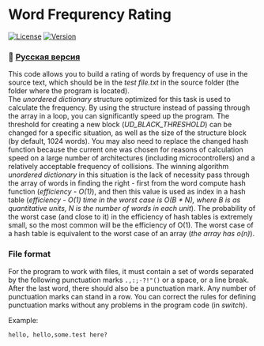 # Word Frequrency Rating
[![License](https://img.shields.io/badge/LICENSE-The%20Unlicense-green?style=flat-square)](/LICENSE)  [![Version](https://img.shields.io/badge/VERSION-RELEASE%20--%201.0-green?style=flat-square)](https://github.com/averov90/Word-Frequrency/releases)
### :small_orange_diamond: [Русская версия](/README.md)
This code allows you to build a rating of words by frequency of use in the source text, which should be in the *test file.txt* in the source folder (the folder where the program is located).  
The *unordered dictionary* structure optimized for this task is used to calculate the frequency. By using the structure instead of passing through the array in a loop, you can significantly speed up the program. The threshold for creating a new block (*UD_BLACK_THRESHOLD*) can be changed for a specific situation, as well as the size of the structure block (by default, 1024 words). You may also need to replace the changed hash function because the current one was chosen for reasons of calculation speed on a large number of architectures (including microcontrollers) and a relatively acceptable frequency of collisions.
The winning algorithm *unordered dictionary* in this situation is the lack of necessity pass through the array of words in finding the right - first from the word compute hash function (*efficiency - O(1)*), and then this value is used as index in a hash table (*efficiency - O(1) time in the worst case is O(B * N), where B is as quantitative units, N is the number of words in each unit*). The probability of the worst case (and close to it) in the efficiency of hash tables is extremely small, so the most common will be the efficiency of O(1). The worst case of a hash table is equivalent to the worst case of an array (*the array has o(n)*).

### File format
For the program to work with files, it must contain a set of words separated by the following punctuation marks ```.,:;-?!"()``` or a space, or a line break. After the last word, there should also be a punctuation mark. Any number of punctuation marks can stand in a row. You can correct the rules for defining punctuation marks without any problems in the program code (in *switch*).

Example:
```
hello, hello,some.test here?
```